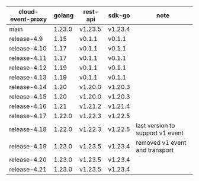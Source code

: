 | cloud-event-proxy | golang | rest-api | sdk-go  | note         |
| ----------------- | ------ | -------- | ------- | ------------ |
| main | 1.23.0 | v1.23.5 | v1.23.4 |  |
| release-4.9 | 1.15 | v0.1.1 | v0.1.1 |  |
| release-4.10 | 1.17 | v0.1.1 | v0.1.1 |  |
| release-4.11 | 1.17 | v0.1.1 | v0.1.1 |  |
| release-4.12 | 1.19 | v0.1.1 | v0.1.1 |  |
| release-4.13 | 1.19 | v0.1.1 | v0.1.1 |  |
| release-4.14 | 1.20 | v1.20.0 | v1.20.3 |  |
| release-4.15 | 1.20 | v1.20.0 | v1.20.3 |  |
| release-4.16 | 1.21 | v1.21.2 | v1.21.4 |  |
| release-4.17 | 1.22.0 | v1.22.3 | v1.22.5 |  |
| release-4.18 | 1.22.0 | v1.22.3 | v1.22.5 | last version to support v1 event |
| release-4.19 | 1.23.0 | v1.23.5 | v1.23.4 | removed v1 event and transport |
| release-4.20 | 1.23.0 | v1.23.5 | v1.23.4 |  |
| release-4.21 | 1.23.0 | v1.23.5 | v1.23.4 |  |
